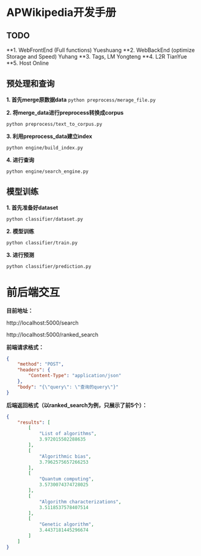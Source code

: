 # APWikipedia开发手册

## TODO
**1. WebFrontEnd (Full functions) Yueshuang
**2. WebBackEnd (optimize Storage and Speed) Yuhang
**3. Tags, LM Yongteng
**4. L2R TianYue
**5. Host Online

## 预处理和查询

**1. 首先merge原数据data**
`python preprocess/merage_file.py`

**2. 将merge_data进行preprocess转换成corpus**

`python preprocess/text_to_corpus.py`

**3.  利用preprocess_data建立index**

`python engine/build_index.py`

**4. 进行查询**

`python engine/search_engine.py`



## 模型训练

**1. 首先准备好dataset**

`python classifier/dataset.py`

**2. 模型训练**

`python classifier/train.py`

**3. 进行预测**

`python classifier/prediction.py`



# 前后端交互

**目前地址：**

http://localhost:5000/search

http://localhost:5000/ranked_search



**前端请求格式：**

```json
{
    "method": "POST",
    "headers": {
        "Content-Type": "application/json"
    },
    "body": "{\"query\": \"查询的query\"}"
}
```



**后端返回格式（以ranked_search为例，只展示了前5个）：**

```json
{
    "results": [
        [
            "List of algorithms",
            3.972015502288635
        ],
        [
            "Algorithmic bias",
            3.7962575657266253
        ],
        [
            "Quantum computing",
            3.5730074374728025
        ],
        [
            "Algorithm characterizations",
            3.5118537578407514
        ],
        [
            "Genetic algorithm",
            3.4437181445296674
        ]
    ]
}

```
